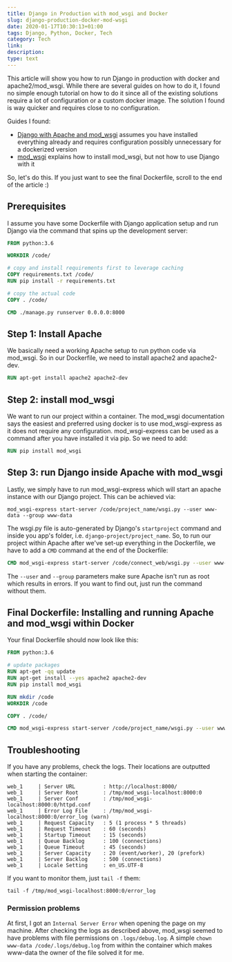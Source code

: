 ```yaml
---
title: Django in Production with mod_wsgi and Docker
slug: django-production-docker-mod-wsgi
date: 2020-01-17T10:30:13+01:00
tags: Django, Python, Docker, Tech
category: Tech 
link: 
description: 
type: text
---
```


This article will show you how to run Django in production with docker and apache2/mod_wsgi.
While there are several guides on how to do it,
I found no simple enough tutorial on how to do it
since all of the existing solutions require a lot of configuration or a custom docker image.
The solution I found is way quicker and requires close to no configuration.

Guides I found:

- [Django with Apache and mod_wsgi](https://docs.djangoproject.com/en/3.0/howto/deployment/wsgi/modwsgi/) assumes you have installed everything already and requires configuration possibly unnecessary for a dockerized version
- [mod_wsgi](https://modwsgi.readthedocs.io/en/develop/) explains how to install mod_wsgi, but not how to use Django with it

So, let's do this.
If you just want to see the final Dockerfile, scroll to the end of the article :)

## Prerequisites
I assume you have some Dockerfile with Django application setup
and run Django via the command that spins up the development server:
```dockerfile
FROM python:3.6

WORKDIR /code/

# copy and install requirements first to leverage caching
COPY requirements.txt /code/
RUN pip install -r requirements.txt

# copy the actual code
COPY . /code/

CMD ./manage.py runserver 0.0.0.0:8000
```

## Step 1: Install Apache
We basically need a working Apache setup to run python code via mod_wsgi.
So in our Dockerfile, we need to install apache2 and apache2-dev.
```dockerfile
RUN apt-get install apache2 apache2-dev
```

## Step 2: install mod_wsgi
We want to run our project within a container.
The mod_wsgi documentation says the easiest and preferred using docker
is to use mod_wsgi-express as it does not require any configuration.
mod_wsgi-express can be used as a command after you have installed it via pip.
So we need to add:
```dockerfile
RUN pip install mod_wsgi
```

## Step 3: run Django inside Apache with mod_wsgi
Lastly, we simply have to run mod_wsgi-express
which will start an apache instance with our Django project.
This can be achieved via:
```text
mod_wsgi-express start-server /code/project_name/wsgi.py --user www-data --group www-data
```
The wsgi.py file is auto-generated by Django's `startproject` command and inside you app's folder,
i.e. `django-project/project_name`.
So, to run our project within Apache after we've set-up everything in the Dockerfile,
we have to add a `CMD` command at the end of the Dockerfile:
```dockerfile
CMD mod_wsgi-express start-server /code/connect_web/wsgi.py --user www-data --group www-data
```

The `--user` and `--group` parameters make sure Apache isn't run as root which results in errors.
If you want to find out, just run the command without them.

## Final Dockerfile: Installing and running Apache and mod_wsgi within Docker
Your final Dockerfile should now look like this:
```dockerfile
FROM python:3.6

# update packages
RUN apt-get -qq update
RUN apt-get install --yes apache2 apache2-dev
RUN pip install mod_wsgi

RUN mkdir /code
WORKDIR /code

COPY . /code/

CMD mod_wsgi-express start-server /code/project_name/wsgi.py --user www-data --group www-data
```

## Troubleshooting
If you have any problems, check the logs. Their locations are outputted when starting the container:
```text
web_1     | Server URL         : http://localhost:8000/
web_1     | Server Root        : /tmp/mod_wsgi-localhost:8000:0
web_1     | Server Conf        : /tmp/mod_wsgi-localhost:8000:0/httpd.conf
web_1     | Error Log File     : /tmp/mod_wsgi-localhost:8000:0/error_log (warn)
web_1     | Request Capacity   : 5 (1 process * 5 threads)
web_1     | Request Timeout    : 60 (seconds)
web_1     | Startup Timeout    : 15 (seconds)
web_1     | Queue Backlog      : 100 (connections)
web_1     | Queue Timeout      : 45 (seconds)
web_1     | Server Capacity    : 20 (event/worker), 20 (prefork)
web_1     | Server Backlog     : 500 (connections)
web_1     | Locale Setting     : en_US.UTF-8
```

If you want to monitor them, just `tail -f` them:
```text
tail -f /tmp/mod_wsgi-localhost:8000:0/error_log
```

### Permission problems
At first, I got an `Internal Server Error` when opening the page on my machine.
After checking the logs as described above, mod_wsgi seemed to have problems with file permissions on `.logs/debug.log`.
A simple `chown www-data /code/.logs/debug.log` from within the container
which makes www-data the owner of the file solved it for me.
